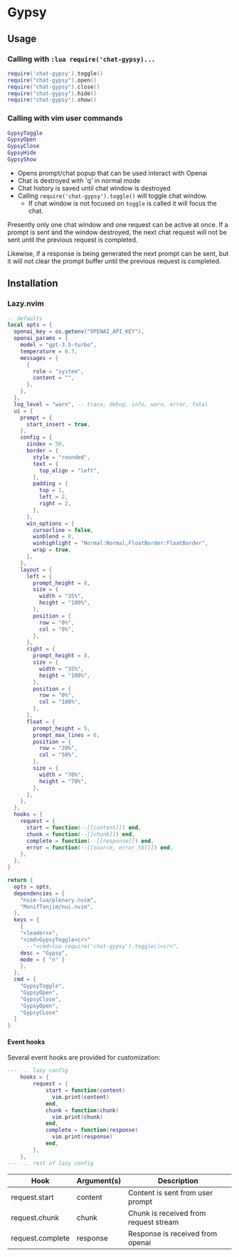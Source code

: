 # Gypsy

## Usage

### Calling with `:lua require('chat-gypsy)...`

```lua
require('chat-gypsy').toggle()
require("chat-gypsy").open()
require("chat-gypsy").close()
require("chat-gypsy").hide()
require("chat-gypsy").show()
```

### Calling with vim user commands

```lua
GypsyToggle
GypsyOpen
GypsyClose
GypsyHide
GypsyShow
```

- Opens prompt/chat popup that can be used interact with Openai
- Chat is destroyed with 'q' in normal mode
- Chat history is saved until chat window is destroyed
- Calling `require('chat-gypsy').toggle()` will toggle chat window.
  - If chat window is not focused on `toggle` is called it will focus the chat.

Presently only one chat window and one request can be active at once. If a
prompt is sent and the window destroyed, the next chat request will not be
sent until the previous request is completed.

Likewise, if a response is being generated the next prompt can be sent, but
it will not clear the prompt buffer until the previous request is completed.

## Installation

### Lazy.nvim

```lua
-- defaults
local opts = {
  openai_key = os.getenv("OPENAI_API_KEY"),
  openai_params = {
    model = "gpt-3.5-turbo",
    temperature = 0.7,
    messages = {
      {
        role = "system",
        content = "",
      },
    },
  },
  log_level = "warn", -- trace, debug, info, warn, error, fatal
  ui = {
    prompt = {
      start_insert = true,
    },
    config = {
      zindex = 50,
      border = {
        style = "rounded",
        text = {
          top_align = "left",
        },
        padding = {
          top = 1,
          left = 2,
          right = 2,
        },
      },
      win_options = {
        cursorline = false,
        winblend = 0,
        winhighlight = "Normal:Normal,FloatBorder:FloatBorder",
        wrap = true,
      },
    },
    layout = {
      left = {
        prompt_height = 8,
        size = {
          width = "35%",
          height = "100%",
        },
        position = {
          row = "0%",
          col = "0%",
        },
      },
      right = {
        prompt_height = 8,
        size = {
          width = "35%",
          height = "100%",
        },
        position = {
          row = "0%",
          col = "100%",
        },
      },
      float = {
        prompt_height = 5,
        prompt_max_lines = 6,
        position = {
          row = "20%",
          col = "50%",
        },
        size = {
          width = "70%",
          height = "70%",
        },
      },
    },
  },
  hooks = {
    request = {
      start = function(--[[content]]) end,
      chunk = function(--[[chunk]]) end,
      complete = function(--[[response]]) end,
      error = function(--[[source, error_tbl]]) end,
    },
  },
}

return {
  opts = opts,
  dependencies = {
    "nvim-lua/plenary.nvim",
    "MunifTanjim/nui.nvim",
  },
  keys = {
    {
    "<leader>x",
    "<cmd>GypsyToggle<cr>"
      --"<cmd>lua require('chat-gypsy').toggle()<cr>",
    desc = "Gypsy",
    mode = { "n" }
    },
  },
  cmd = {
    "GypsyToggle",
    "GypsyOpen",
    "GypsyClose",
    "GypsyOpen",
    "GypsyCLose"
  }
}
```

#### Event hooks

Several event hooks are provided for customization:

```lua
--- ... lazy config
    hooks = {
        request = {
            start = function(content)
              vim.print(content)
            end,
            chunk = function(chunk)
              vim.print(chunk)
            end,
            complete = function(response)
              vim.print(response)
            end,
        },
    },
--- ... rest of lazy config
```

| Hook             | Argument(s) | Description                           |
| ---------------- | ----------- | ------------------------------------- |
| request.start    | content     | Content is sent from user prompt      |
| request.chunk    | chunk       | Chunk is received from request stream |
| request.complete | response    | Response is received from openai      |
